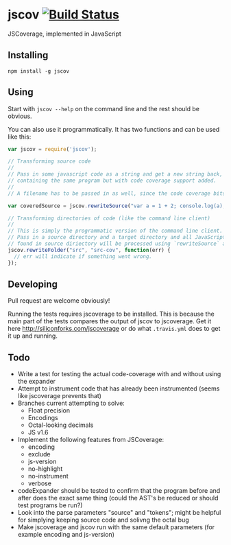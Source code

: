 # jscov [![Build Status](https://secure.travis-ci.org/jakobmattsson/jscov.png)](http://travis-ci.org/jakobmattsson/jscov)

JSCoverage, implemented in JavaScript



## Installing

`npm install -g jscov`



## Using

Start with `jscov --help` on the command line and the rest should be obvious.

You can also use it programmatically. It has two functions and can be used like this:

```javascript
var jscov = require('jscov');

// Transforming source code
//
// Pass in some javascript code as a string and get a new string back,
// containing the same program but with code coverage support added.
//
// A filename has to be passed in as well, since the code coverage bits requires one.

var coveredSource = jscov.rewriteSource("var a = 1 + 2; console.log(a);", "myfilename.js");

// Transforming directories of code (like the command line client)
//
// This is simply the programmatic version of the command line client.
// Pass in a source directory and a target directory and all JavaScript (and CoffeeScript)
// found in source diriectory will be processed using `rewriteSource` and written to the target directory.
jscov.rewriteFolder("src", "src-cov", function(err) {
  // err will indicate if something went wrong.
});
```


## Developing

Pull request are welcome obviously!

Running the tests requires jscoverage to be installed. This is because the main part of the tests compares the output of jscov to jscoverage. Get it here http://siliconforks.com/jscoverage or do what `.travis.yml` does to get it up and running.



## Todo

* Write a test for testing the actual code-coverage with and without using the expander
* Attempt to instrument code that has already been instrumented (seems like jscoverage prevents that)
* Branches current attempting to solve:
  * Float precision
  * Encodings
  * Octal-looking decimals
  * JS v1.6
* Implement the following features from JSCoverage:
  * encoding
  * exclude
  * js-version
  * no-highlight
  * no-instrument
  * verbose
* codeExpander should be tested to confirm that the program before and after does the exact same thing (could the AST's be reduced or should test programs be run?)
* Look into the parse parameters "source" and "tokens"; might be helpful for simplying keeping source code and solivng the octal bug
* Make jscoverage and jscov run with the same default parameters (for example encoding and js-version)
